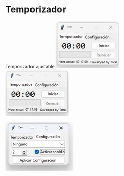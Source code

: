 # Temporizador
Temporizador ajustable
<img src="./Principal.jpg" width="200">
![ee](./Principal.jpg)

![Configuración](https://github.com/Thoraal/Temporizador/blob/main/Configuraci%C3%B3n.jpg)

